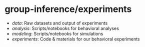 # group-inference/experiments

* *data*: Raw datasets and output of experiments
* *analysis*: Scripts/notebooks for behavioral analyses
* *modeling*: Scripts/notebooks for simulations
* *experiments*: Code & materials for our behavioral experiments
